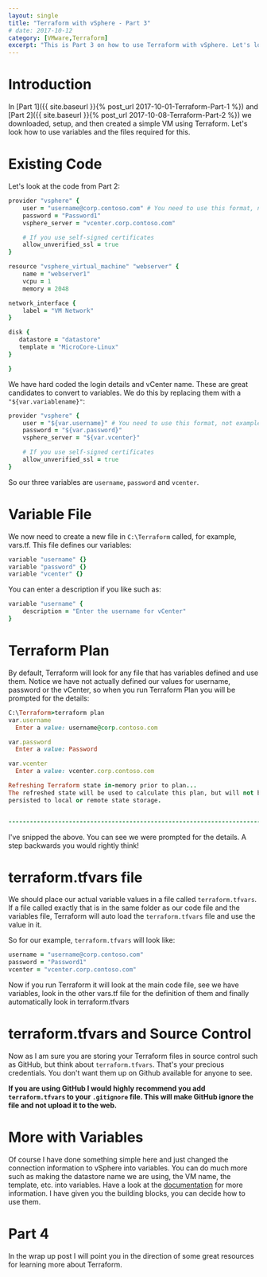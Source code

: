 ```yaml
---
layout: single
title: "Terraform with vSphere - Part 3"
# date: 2017-10-12
category: [VMware,Terraform]
excerpt: "This is Part 3 on how to use Terraform with vSphere. Let's look at using Variables with Terraform"
---
```

# Introduction
In [Part 1]({{ site.baseurl }}{% post_url 2017-10-01-Terraform-Part-1 %}) and [Part 2]({{ site.baseurl }}{% post_url 2017-10-08-Terraform-Part-2 %}) we downloaded, setup, and then created a simple VM using Terraform. Let's look how to use variables and the files required for this.

# Existing Code

Let's look at the code from Part 2:

~~~ ruby
provider "vsphere" {
    user = "username@corp.contoso.com" # You need to use this format, not example\username
    password = "Password1"
    vsphere_server = "vcenter.corp.contoso.com"

    # If you use self-signed certificates
    allow_unverified_ssl = true
}

resource "vsphere_virtual_machine" "webserver" {
    name = "webserver1"
    vcpu = 1
    memory = 2048

network_interface {
    label = "VM Network"
}

disk {
   datastore = "datastore"
   template = "MicroCore-Linux"
}

}
~~~

We have hard coded the login details and vCenter name. These are great candidates to convert to variables. We do this by replacing them with a ```"${var.variablename}"```:

~~~ ruby
provider "vsphere" {
    user = "${var.username}" # You need to use this format, not example\username
    password = "${var.password}"
    vsphere_server = "${var.vcenter}"

    # If you use self-signed certificates
    allow_unverified_ssl = true
}
~~~

So our three variables are ```username```, ```password``` and ```vcenter```.

# Variable File

We now need to create a new file in ```C:\Terraform``` called, for example, vars.tf.  This file defines our variables:

~~~ ruby
variable "username" {}
variable "password" {}
variable "vcenter" {}
~~~

You can enter a description if you like such as:

~~~ ruby
variable "username" {
    description = "Enter the username for vCenter"
}
~~~

# Terraform Plan

By default, Terraform will look for any file that has variables defined and use them. Notice we have not actually defined our values for username, password or the vCenter, so when you run Terraform Plan you will be prompted for the details:

~~~ ruby
C:\Terraform>terraform plan
var.username
  Enter a value: username@corp.contoso.com

var.password
  Enter a value: Password

var.vcenter
  Enter a value: vcenter.corp.contoso.com

Refreshing Terraform state in-memory prior to plan...
The refreshed state will be used to calculate this plan, but will not be
persisted to local or remote state storage.


------------------------------------------------------------------------
~~~

I've snipped the above. You can see we were prompted for the details. A step backwards you would rightly think!

# terraform.tfvars file

We should place our actual variable values in a file called ```terraform.tfvars```. If a file called exactly that is in the same folder as our code file and the variables file, Terraform will auto load the ```terraform.tfvars``` file and use the value in it.

So for our example, ```terraform.tfvars``` will look like:

~~~ ruby
username = "username@corp.contoso.com"
password = "Password1"
vcenter = "vcenter.corp.contoso.com"
~~~

Now if you run Terraform it will look at the main code file, see we have variables, look in the other vars.tf file for the definition of them and finally automatically look in terraform.tfvars

# terraform.tfvars and Source Control

Now as I am sure you are storing your Terraform files in source control such as GitHub, but think about ```terraform.tfvars```. That's your precious credentials. You don't want them up on Github available for anyone to see.

**If you are using GitHub I would highly recommend you add ```terraform.tfvars``` to your ```.gitignore``` file. This will make GitHub ignore the file and not upload it to the web.**

# More with Variables

Of course I have done something simple here and just changed the connection information to vSphere into variables. You can do much more such as making the datastore name we are using, the VM name, the template, etc. into variables. Have a look at the [documentation](https://www.terraform.io/intro/getting-started/variables.html) for more information. I have given you the building blocks, you can decide how to use them.

# Part 4
In the wrap up post I will point you in the direction of some great resources for learning more about Terraform.